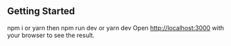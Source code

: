 
## Getting Started
npm i or yarn
then
npm run dev or yarn dev
Open [http://localhost:3000](http://localhost:3000) with your browser to see the result.


